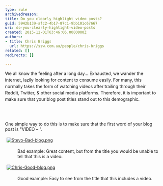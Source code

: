 ```yaml
---
type: rule
archivedreason: 
title: Do you clearly highlight video posts?
guid: 5942b139-afc2-4b17-87c1-9bb101c67667
uri: do-you-clearly-highlight-video-posts
created: 2015-12-01T03:46:06.0000000Z
authors:
- title: Chris Briggs
  url: https://ssw.com.au/people/chris-briggs
related: []
redirects: []

---
```



<p><span style="line-height&#58;20.8px;">We all know the feeling after a long day...</span><span style="line-height&#58;20.8px;">&#160;</span><span style="line-height&#58;20.8px;">Exhausted</span><span style="line-height&#58;20.8px;">,</span><span style="line-height&#58;20.8px;">&#160;we wander the internet</span><span style="line-height&#58;20.8px;">,</span><span style="line-height&#58;20.8px;">&#160;lazily looking for content to consume easily.</span><span style="line-height&#58;20.8px;">&#160;For many</span><span style="line-height&#58;20.8px;">,</span><span style="line-height&#58;20.8px;">&#160;this normally takes the form of watching videos after trailing through their Reddit, Twitter, &amp; other social media platforms. Therefore, it is important to make sure that your blog post titles stand out to this demographic.</span></p>
<br><excerpt class='endintro'></excerpt><br>
<p>​One simple way to do this is to make sure that the first word of your blog post is &quot;VIDEO – &quot;.&#160;</p><p>
<a href="http&#58;//adamstephensen.com/2013/10/22/mobile-sites-dino-esposito/">
   <img src="/PublishingImages/Stevo-Bad-blog.png" alt="Stevo-Bad-blog.png" style="margin&#58;5px;" />
      </a> 
   <br>
</p><dd class="ssw15-rteElement-FigureBad">Bad example&#58; Great content, but from the title you would be unable to tell that this is a video.&#160;​<br></dd><p>
<a href="http&#58;//blog.chrisbriggsy.com/Dev-superpowers-Jumping-into-windows-internet-of-things/">
   <img src="/PublishingImages/Chris-Good-blog.png" alt="Chris-Good-blog.png" style="margin&#58;5px;" />
   </a> 
   <br>
</p><dd class="ssw15-rteElement-FigureGood">​Good example&#58; Easy to see from the title that this includes a video.</dd>


